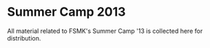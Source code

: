 Summer Camp 2013
================

All material related to FSMK's Summer Camp '13 is collected here for distribution.
